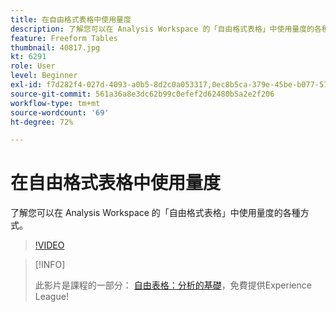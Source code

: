 ```yaml
---
title: 在自由格式表格中使用量度
description: 了解您可以在 Analysis Workspace 的「自由格式表格」中使用量度的各種方式。
feature: Freeform Tables
thumbnail: 40817.jpg
kt: 6291
role: User
level: Beginner
exl-id: f7d282f4-027d-4093-a0b5-8d2c0a053317,0ec8b5ca-379e-45be-b077-514af318f42a
source-git-commit: 561a36a8e3dc62b99c0efef2d62480b5a2e2f206
workflow-type: tm+mt
source-wordcount: '69'
ht-degree: 72%

---
```


# 在自由格式表格中使用量度

了解您可以在 Analysis Workspace 的「自由格式表格」中使用量度的各種方式。

>[!VIDEO](https://video.tv.adobe.com/v/40817/?quality=12&learn=on)

>[!INFO]
>
> 此影片是課程的一部分： [自由表格：分析的基礎](https://experienceleague.adobe.com/?recommended=Analytics-U-1-2020.3)，免費提供Experience League!
